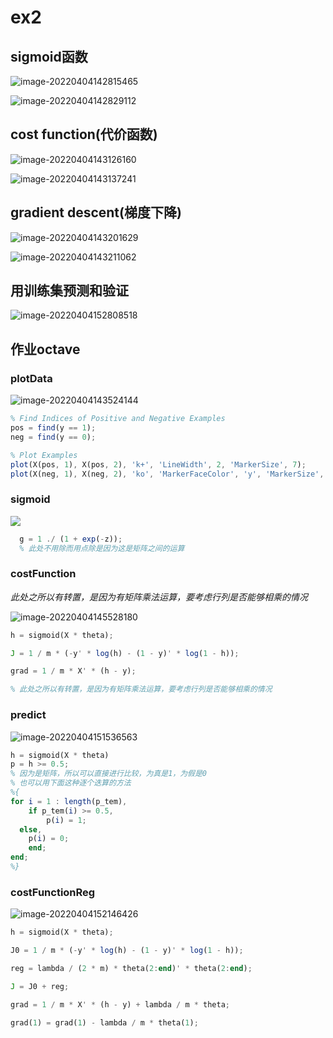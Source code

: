 # ex2

## sigmoid函数

![image-20220404142815465](C:\Users\25110\AppData\Roaming\Typora\typora-user-images\image-20220404142815465.png)

![image-20220404142829112](C:\Users\25110\AppData\Roaming\Typora\typora-user-images\image-20220404142829112.png)

## cost function(代价函数)

![image-20220404143126160](C:\Users\25110\AppData\Roaming\Typora\typora-user-images\image-20220404143126160.png)

![image-20220404143137241](C:\Users\25110\AppData\Roaming\Typora\typora-user-images\image-20220404143137241.png)

## gradient descent(梯度下降)

![image-20220404143201629](C:\Users\25110\AppData\Roaming\Typora\typora-user-images\image-20220404143201629.png)

![image-20220404143211062](C:\Users\25110\AppData\Roaming\Typora\typora-user-images\image-20220404143211062.png)



## 用训练集预测和验证

![image-20220404152808518](C:\Users\25110\AppData\Roaming\Typora\typora-user-images\image-20220404152808518.png)

## 作业octave

###  plotData

![image-20220404143524144](C:\Users\25110\AppData\Roaming\Typora\typora-user-images\image-20220404143524144.png)

```octave
% Find Indices of Positive and Negative Examples
pos = find(y == 1);
neg = find(y == 0);

% Plot Examples
plot(X(pos, 1), X(pos, 2), 'k+', 'LineWidth', 2, 'MarkerSize', 7);
plot(X(neg, 1), X(neg, 2), 'ko', 'MarkerFaceColor', 'y', 'MarkerSize', 7);
```



### sigmoid

![](C:\Users\25110\AppData\Roaming\Typora\typora-user-images\image-20220404144949934.png)

```octave
  g = 1 ./ (1 + exp(-z));
  % 此处不用除而用点除是因为这是矩阵之间的运算
```



### costFunction

*此处之所以有转置，是因为有矩阵乘法运算，要考虑行列是否能够相乘的情况*

![image-20220404145528180](C:\Users\25110\AppData\Roaming\Typora\typora-user-images\image-20220404145528180.png)

```octave
h = sigmoid(X * theta);

J = 1 / m * (-y' * log(h) - (1 - y)' * log(1 - h));

grad = 1 / m * X' * (h - y);

% 此处之所以有转置，是因为有矩阵乘法运算，要考虑行列是否能够相乘的情况
```



###  predict

![image-20220404151536563](C:\Users\25110\AppData\Roaming\Typora\typora-user-images\image-20220404151536563.png)

```octave
h = sigmoid(X * theta)
p = h >= 0.5;
% 因为是矩阵，所以可以直接进行比较，为真是1，为假是0
% 也可以用下面这种逐个迭算的方法
%{
for i = 1 : length(p_tem),
	if p_tem(i) >= 0.5,
		p(i) = 1;
  else,
    p(i) = 0;
	end;
end;
%}
```




### costFunctionReg

![image-20220404152146426](C:\Users\25110\AppData\Roaming\Typora\typora-user-images\image-20220404152146426.png)

```octave
h = sigmoid(X * theta);

J0 = 1 / m * (-y' * log(h) - (1 - y)' * log(1 - h));

reg = lambda / (2 * m) * theta(2:end)' * theta(2:end);

J = J0 + reg;

grad = 1 / m * X' * (h - y) + lambda / m * theta;

grad(1) = grad(1) - lambda / m * theta(1);
```

